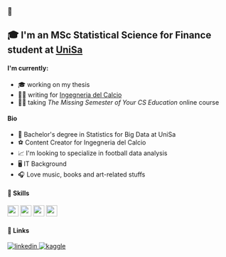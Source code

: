 ### 👋

## 🎓 I'm an MSc Statistical Science for Finance student at [UniSa](https://www.unisa.it/)


#### I'm currently:
  - 🎓 working on my thesis
  - ✍🏼 writing for [Ingegneria del Calcio](https://ingegneriadelcalcio.com/)
  - 👨‍💻 taking *The Missing Semester of Your CS Education* online course

#### Bio
  - 🌱 Bachelor's degree in Statistics for Big Data at UniSa
  - ⚽️ Content Creator for Ingegneria del Calcio
  - 📈 I'm looking to specialize in football data analysis
  - 🖥 IT Background
  - 🎧 Love music, books and art-related stuffs
  
#### 🧰 Skills

<code><img height="25" src="https://img.icons8.com/external-becris-flat-becris/64/000000/external-r-data-science-becris-flat-becris.png"></code>
<code><img height="25" src="https://img.icons8.com/color/64/000000/python--v1.png"></code>
<code><img height="25" src="https://img.icons8.com/fluency/64/000000/database.png"></code>
<code><img height="25" src="https://img.icons8.com/color/64/000000/visual-studio-code-2019.png"></code>

#### 🔗 Links
<div align="left">
<a href="https://www.linkedin.com/in/lorenzotarcinale/" target="_blank">
<img src=https://img.shields.io/badge/linkedin-%231E77B5.svg?&style=for-the-badge&logo=linkedin&logoColor=white alt=linkedin style="margin-bottom: 5px;" />
</a>
<a href="https://www.kaggle.com/lorenzotarcinale" target="_blank">
<img src=https://img.shields.io/badge/kaggle-%2344BAE8.svg?&style=for-the-badge&logo=kaggle&logoColor=white alt=kaggle style="margin-bottom: 5px;" />
</a> 
</div>  


<!---
lorenzotrcnl/lorenzotrcnl is a ✨ special ✨ repository because its `README.md` (this file) appears on your GitHub profile.
You can click the Preview link to take a look at your changes.
--->
